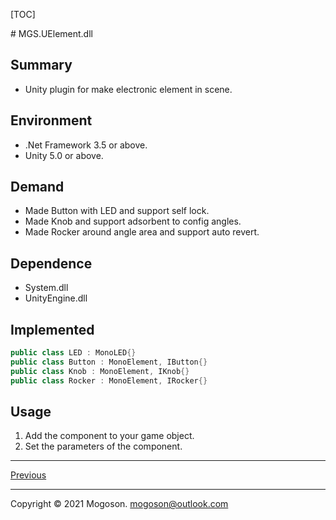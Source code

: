 [TOC]

﻿# MGS.UElement.dll

## Summary
- Unity plugin for make electronic element in scene.

## Environment
- .Net Framework 3.5 or above.
- Unity 5.0 or above.

## Demand

- Made Button with LED and support self lock.
- Made Knob and support adsorbent to config angles.
- Made Rocker around angle area and support auto revert.

## Dependence
- System.dll
- UnityEngine.dll

## Implemented

```C#
public class LED : MonoLED{}
public class Button : MonoElement, IButton{}
public class Knob : MonoElement, IKnob{}
public class Rocker : MonoElement, IRocker{}
```

## Usage

1. Add the component to your game object.
2. Set the parameters of the component.

------

[Previous](../../README.md)

------

Copyright © 2021 Mogoson.	mogoson@outlook.com